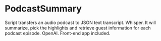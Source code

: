 # PodcastSummary
Script transfers an audio podcast to JSON text transcript. Whisper.
It will summarize, pick the highlights and retrieve guest information for each podcast episode. OpenAI.
Front-end app included.
